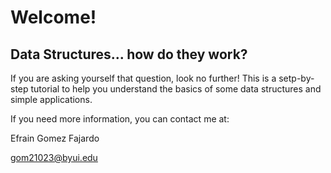 # Welcome!
## Data Structures... how do they work?
If you are asking yourself that question, look no further!
This is a setp-by-step tutorial to help you understand the basics of some data structures and simple applications.

If you need more information, you can contact me at:

Efrain Gomez Fajardo

gom21023@byui.edu